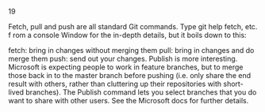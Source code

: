 19

Fetch, pull and push are all standard Git commands. 
Type git help fetch, etc. f
rom a console Window for the in-depth details, but it boils down to this:

fetch: bring in changes without merging them
pull: bring in changes and do merge them
push: send out your changes.
Publish is more interesting. Microsoft is expecting people to work in feature branches, 
but to merge those back in to the master branch before pushing (i.e. only share the end result with others,
rather than cluttering up their repositories with short-lived branches). 
The Publish command lets you select branches that you do want to share with other users. 
See the Microsoft docs for further details.
